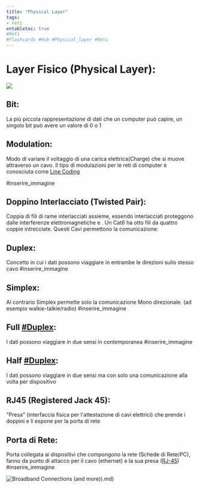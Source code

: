 ```yaml
---
title: "Physical Layer"
tags:
- reti
entabletoc: true
#Reti 
#Flashcards #Hub #Physical_layer #Reti
---
```

# Layer Fisico (Physical Layer):

![](Studio/It%20Support/Bits%20and%20Bytes%20of%20Networking/Modello%20TCP%20IP.md#^a6c30f)

## Bit:
La più piccola rappresentazione di dati che un computer può capire, un singolo bit può avere un valore di 0 o 1

## Modulation:
Modo di variare il voltaggio di una carica elettrica(Charge) che si muove attraverso un cavo. Il tipo di modulazioni per le reti di computer è conosciuta come <u>Line Coding</u>

#inserire_immagine 

## Doppino Interlacciato (Twisted Pair):
Coppia di fili di rame interlacciati assieme, essendo interlacciati proteggono dalle interferenze elettromagnetiche e [](Studio/It%20Support/Bits%20and%20Bytes%20of%20Networking/Cavi%20di%20Rete.md#crosstalk%20Diafonia%7CCrosstalk). Un Cat6 ha otto fili da quattro coppie intrecciate.
Questi Cavi permettono la comunicazione:
## Duplex:
Concetto in cui i dati possono viaggiare in entrambe le direzioni sullo stesso cavo
#inserire_immagine 

## Simplex:
Al contrario Simplex permette solo la comunicazione Mono direzionale. (ad esempio walkie-talkie/radio)
#inserire_immagine 

## Full [#Duplex](#Duplex):
I dati possono viaggiare in due sensi in contemporanea
#inserire_immagine 

## Half [#Duplex](#Duplex):
I dati possono viaggiare in due sensi ma con solo una comunicazione alla volta per dispositivo

## RJ45 (Registered Jack 45):
"Presa" (interfaccia fisica per l'attestazione di cavi elettrici) che prende i doppini e li espone per la porta di rete

## Porta di Rete:
Porta collegata ai dispositivi che compongono la rete (Schede di Rete/PC), fanno da punto di attacco per il cavo (ethernet) e la sua presa ([RJ-45](#RJ45%20Registered%20Jack%2045))
#inserire_immagine 

![Broadband Connections (and more)](and%20more)).md)
